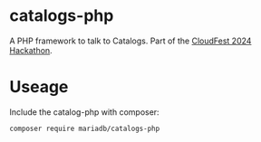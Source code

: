 # catalogs-php
A PHP framework to talk to Catalogs. Part of the [CloudFest 2024 Hackathon](https://hackathon.cloudfest.com/project/integrating-mariadb-catalogs-with-php-platforms/).

# Useage

Include the catalog-php with composer:

    composer require mariadb/catalogs-php


